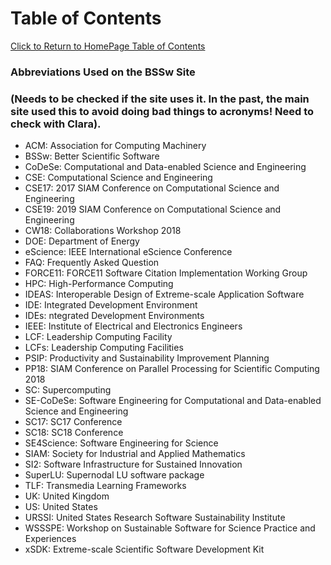 Table of Contents
=================
[Click to Return to HomePage Table of Contents](../../README.md)

### Abbreviations Used on the BSSw Site 
### (Needs to be checked if the site uses it. In the past, the main site used this to avoid doing bad things to acronyms! Need to check with Clara).


- ACM: Association for Computing Machinery
- BSSw: Better Scientific Software
- CoDeSe: Computational and Data-enabled Science and Engineering
- CSE: Computational Science and Engineering
- CSE17: 2017 SIAM Conference on Computational Science and Engineering
- CSE19: 2019 SIAM Conference on Computational Science and Engineering
- CW18: Collaborations Workshop 2018
- DOE: Department of Energy
- eScience: IEEE International eScience Conference
- FAQ: Frequently Asked Question
- FORCE11: FORCE11 Software Citation Implementation Working Group
- HPC: High-Performance Computing
- IDEAS: Interoperable Design of Extreme-scale Application Software
- IDE: Integrated Development Environment
- IDEs: ntegrated Development Environments
- IEEE: Institute of Electrical and Electronics Engineers
- LCF: Leadership Computing Facility
- LCFs: Leadership Computing Facilities
- PSIP: Productivity and Sustainability Improvement Planning
- PP18: SIAM Conference on Parallel Processing for Scientific Computing 2018
- SC: Supercomputing
- SE-CoDeSe: Software Engineering for Computational and Data-enabled Science and Engineering
- SC17: SC17 Conference
- SC18: SC18 Conference
- SE4Science: Software Engineering for Science
- SIAM: Society for Industrial and Applied Mathematics
- SI2: Software Infrastructure for Sustained Innovation
- SuperLU: Supernodal LU software package
- TLF: Transmedia Learning Frameworks
- UK: United Kingdom
- US: United States
- URSSI: United States Research Software Sustainability Institute
- WSSSPE: Workshop on Sustainable Software for Science Practice and Experiences
- xSDK: Extreme-scale Scientific Software Development Kit

<!--
Publish: no
-->
